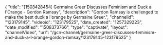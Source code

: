 {
    "title": "[1508428454] Germaine Greer Discusses Feminism and Duck a l'Orange - Gordon Ramsay",
    "description": "Gordon Ramsay is challenged to make the best duck a l'orange by Germaine Greer.",
    "channelid": "123179145",
    "videoid": "123179525",
    "date_created": "1257329223",
    "date_modified": "1508373766",
    "type": "captivate",
    "layout": "channelVideo",
    "url": "\/gcn-channel\/germaine-greer-discusses-feminism-and-duck-a-l-orange-gordon-ramsay\/123179145-123179525"
}